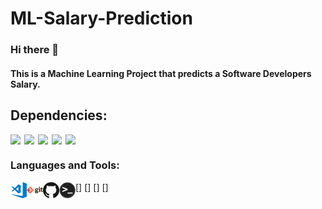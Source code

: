 # ML-Salary-Prediction
### Hi there 👋

#### This is a Machine Learning Project that predicts a Software Developers Salary. 

## Dependencies:

[<img align="left" width="22px" src="https://cdn.jsdelivr.net/npm/simple-icons@3.13.0/icons/pandas.svg" />][Streamlit]

[<img align="left" width="22px" src="https://upload.wikimedia.org/wikipedia/commons/e/ed/Pandas_logo.svg" />][pandas]

[<img align="left" width="22px" src="https://upload.wikimedia.org/wikipedia/commons/3/31/NumPy_logo_2020.svg" />][NumPy]

[<img align="left" width="22px" src="https://upload.wikimedia.org/wikipedia/commons/0/05/Scikit_learn_logo_small.svg" />][scikit-learn]

[<img align="left" width="22px" src="https://upload.wikimedia.org/wikipedia/commons/8/84/Matplotlib_icon.svg" />][matplotlib]


<br />

### Languages and Tools:

[<img align="left" alt="Visual Studio Code" width="26px" src="https://raw.githubusercontent.com/github/explore/80688e429a7d4ef2fca1e82350fe8e3517d3494d/topics/visual-studio-code/visual-studio-code.png" />]
[<img align="left" alt="Git" width="26px" src="https://raw.githubusercontent.com/github/explore/80688e429a7d4ef2fca1e82350fe8e3517d3494d/topics/git/git.png" />]
[<img align="left" alt="GitHub" width="26px" src="https://raw.githubusercontent.com/github/explore/78df643247d429f6cc873026c0622819ad797942/topics/github/github.png" />]
[<img align="left" alt="Terminal" width="26px" src="https://raw.githubusercontent.com/github/explore/80688e429a7d4ef2fca1e82350fe8e3517d3494d/topics/terminal/terminal.png" />]

<br />

[Streamlit]: https://streamlit.io/
[pandas]: https://pandas.pydata.org/
[NumPy]: https://numpy.org/
[scikit-learn]: https://scikit-learn.org/stable/
[matplotlib]: https://matplotlib.org/
